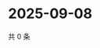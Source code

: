 # 2025-09-08

共 0 条

<!-- BEGIN ZHIHUVIDEO -->
<!-- 最后更新时间 Mon Sep 08 2025 22:11:54 GMT+0800 (China Standard Time) -->

<!-- END ZHIHUVIDEO -->

